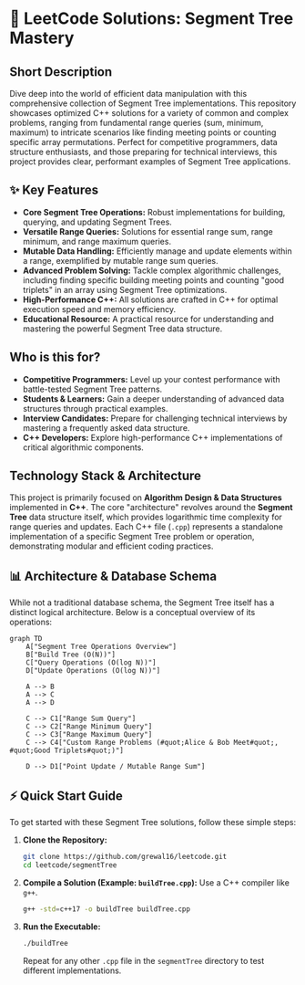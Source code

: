 # 🚀 LeetCode Solutions: Segment Tree Mastery

## Short Description
Dive deep into the world of efficient data manipulation with this comprehensive collection of Segment Tree implementations. This repository showcases optimized C++ solutions for a variety of common and complex problems, ranging from fundamental range queries (sum, minimum, maximum) to intricate scenarios like finding meeting points or counting specific array permutations. Perfect for competitive programmers, data structure enthusiasts, and those preparing for technical interviews, this project provides clear, performant examples of Segment Tree applications.

## ✨ Key Features
*   **Core Segment Tree Operations:** Robust implementations for building, querying, and updating Segment Trees.
*   **Versatile Range Queries:** Solutions for essential range sum, range minimum, and range maximum queries.
*   **Mutable Data Handling:** Efficiently manage and update elements within a range, exemplified by mutable range sum queries.
*   **Advanced Problem Solving:** Tackle complex algorithmic challenges, including finding specific building meeting points and counting "good triplets" in an array using Segment Tree optimizations.
*   **High-Performance C++:** All solutions are crafted in C++ for optimal execution speed and memory efficiency.
*   **Educational Resource:** A practical resource for understanding and mastering the powerful Segment Tree data structure.

## Who is this for?
*   **Competitive Programmers:** Level up your contest performance with battle-tested Segment Tree patterns.
*   **Students & Learners:** Gain a deeper understanding of advanced data structures through practical examples.
*   **Interview Candidates:** Prepare for challenging technical interviews by mastering a frequently asked data structure.
*   **C++ Developers:** Explore high-performance C++ implementations of critical algorithmic components.

## Technology Stack & Architecture
This project is primarily focused on **Algorithm Design & Data Structures** implemented in **C++**. The core "architecture" revolves around the **Segment Tree** data structure itself, which provides logarithmic time complexity for range queries and updates. Each C++ file (`.cpp`) represents a standalone implementation of a specific Segment Tree problem or operation, demonstrating modular and efficient coding practices.

## 📊 Architecture & Database Schema
While not a traditional database schema, the Segment Tree itself has a distinct logical architecture. Below is a conceptual overview of its operations:

```mermaid
graph TD
    A["Segment Tree Operations Overview"]
    B["Build Tree (O(N))"]
    C["Query Operations (O(log N))"]
    D["Update Operations (O(log N))"]

    A --> B
    A --> C
    A --> D

    C --> C1["Range Sum Query"]
    C --> C2["Range Minimum Query"]
    C --> C3["Range Maximum Query"]
    C --> C4["Custom Range Problems (#quot;Alice & Bob Meet#quot;, #quot;Good Triplets#quot;)"]

    D --> D1["Point Update / Mutable Range Sum"]
```

## ⚡ Quick Start Guide
To get started with these Segment Tree solutions, follow these simple steps:

1.  **Clone the Repository:**
    ```bash
    git clone https://github.com/grewal16/leetcode.git
    cd leetcode/segmentTree
    ```

2.  **Compile a Solution (Example: `buildTree.cpp`):**
    Use a C++ compiler like `g++`.
    ```bash
    g++ -std=c++17 -o buildTree buildTree.cpp
    ```

3.  **Run the Executable:**
    ```bash
    ./buildTree
    ```
    Repeat for any other `.cpp` file in the `segmentTree` directory to test different implementations.
